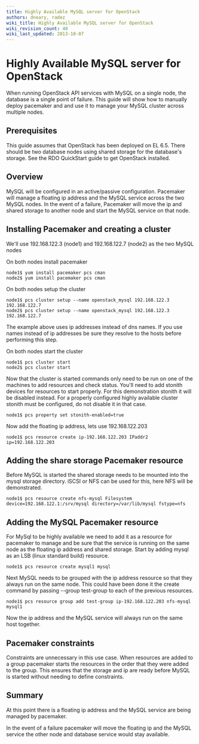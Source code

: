 ```yaml
---
title: Highly Available MySQL server for OpenStack
authors: dneary, radez
wiki_title: Highly Available MySQL server for OpenStack
wiki_revision_count: 40
wiki_last_updated: 2013-10-07
---
```


# Highly Available MySQL server for OpenStack

When running OpenStack API services with MySQL on a single node, the database is a single point of failure. This guide will show how to manually deploy pacemaker and and use it to manage your MySQL cluster across multiple nodes.

## Prerequisites

This guide assumes that OpenStack has been deployed on EL 6.5. There should be two database nodes using shared storage for the database's storage. See the RDO QuickStart guide to get OpenStack installed.

## Overview

MySQL will be configured in an active/passive configuration. Pacemaker will manage a floating ip address and the MySQL service across the two MySQL nodes. In the event of a failure, Pacemaker will move the ip and shared storage to another node and start the MySQL service on that node.

## Installing Pacemaker and creating a cluster

We'll use 192.168.122.3 (node1) and 192.168.122.7 (node2) as the two MySQL nodes

On both nodes install pacemaker

    node1$ yum install pacemaker pcs cman
    node2$ yum install pacemaker pcs cman

On both nodes setup the cluster

    node1$ pcs cluster setup --name openstack_mysql 192.168.122.3 192.168.122.7
    node2$ pcs cluster setup --name openstack_mysql 192.168.122.3 192.168.122.7

The example above uses ip addresses instead of dns names. If you use names instead of ip addresses be sure they resolve to the hosts before performing this step.

On both nodes start the cluster

    node1$ pcs cluster start
    node2$ pcs cluster start

Now that the cluster is started commands only need to be run on one of the machines to add resources and check status. You'll need to add stonith devices for resources to start properly. For this demonstration stonith it will be disabled instead. For a properly configured highly available cluster stonith must be configured, do not disable it in that case.

    node1$ pcs property set stonith-enabled=true

Now add the floating ip address, lets use 192.168.122.203

    node1$ pcs resource create ip-192.168.122.203 IPaddr2 ip=192.168.122.203

## Adding the share storage Pacemaker resource

Before MySQL is started the shared storage needs to be mounted into the mysql storage directory. iSCSI or NFS can be used for this, here NFS will be demonstrated.

    node1$ pcs resource create nfs-mysql Filesystem device=192.168.122.1:/srv/mysql directory=/var/lib/mysql fstype=nfs

## Adding the MySQL Pacemaker resource

For MySql to be highly available we need to add it as a resource for pacemaker to manage and be sure that the service is running on the same node as the floating ip address and shared storage. Start by adding mysql as an LSB (linux standard build) resource.

    node1$ pcs resource create mysql1 mysql

Next MySQL needs to be grouped with the ip address resource so that they always run on the same node. This could have been done it the create command by passing --group test-group to each of the previous resources.

    node1$ pcs resource group add test-group ip-192.168.122.203 nfs-mysql mysql1

Now the ip address and the MySQL service will always run on the same host together.

## Pacemaker constraints

Constraints are unnecessary in this use case. When resources are added to a group pacemaker starts the resources in the order that they were added to the group. This ensures that the storage and ip are ready before MySQL is started without needing to define constraints.

## Summary

At this point there is a floating ip address and the MySQL service are being managed by pacemaker.

In the event of a failure pacemaker will move the floating ip and the MySQL service the other node and database service would stay available.
